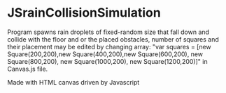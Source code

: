 # JSrainCollisionSimulation

Program spawns rain droplets of fixed-random size that fall down and collide with the floor and or the placed obstacles, number of squares and their placement may be edited by changing array: "var squares = [new Square(200,200),new Square(400,200),new Square(600,200), new Square(800,200), new Square(1000,200), new Square(1200,200)]" in Canvas.js file.

Made with HTML canvas driven by Javascript
